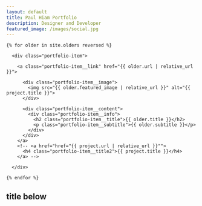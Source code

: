```yaml
---
layout: default
title: Paul Hiam Portfolio
description: Designer and Developer
featured_image: /images/social.jpg
---
```


<section class="portfolio">

  <div class="content-wrap portfolio-wrap">


    {% for older in site.olders reversed %}

      <div class="portfolio-item">

        <a class="portfolio-item__link" href="{{ older.url | relative_url }}">

          <div class="portfolio-item__image">
            <img src="{{ older.featured_image | relative_url }}" alt="{{ project.title }}">
          </div>

          <div class="portfolio-item__content">
            <div class="portfolio-item__info">
              <h2 class="portfolio-item__title">{{ older.title }}</h2>
              <p class="portfolio-item__subtitle">{{ older.subtitle }}</p>
            </div>
          </div>
        </a>
        <!-- <a href="href="{{ project.url | relative_url }}"">
          <h4 class="portfolio-item__title2">{{ project.title }}</h4>
        </a> -->

      </div>

    {% endfor %}

  </div>
  <h2>title below</h2>

</section>